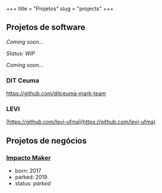 +++
title = "Projetos"
slug = "projects"
+++

## Projetos de software

*Coming soon...*

*Status: WIP*

*Coming soon...*

### DIT Ceuma

https://github.com/ditceuma-mark-team

### LEVI

[https://github.com/levi-ufma](https://github.com/levi-ufma)

## Projetos de negócios

### [Impacto Maker](https://impactomaker.com/)

- born: 2017
- parked: 2019
- status: *parked*
